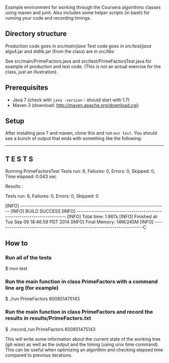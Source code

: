 Example environment for working through the Coursera algorithms classes using maven and junit.
Also includes some helper scripts (in bash) for running your code and recording timings.

## Directory structure

Production code goes in *src/main/java*
Test code goes in *src/test/java*
algs4.jar and stdlib.jar (from the class) are in *src/libs*

See src/main/PrimeFactors.java and src/test/PrimeFactorsTest.java for example of production and test code. (This is not an actual exercise for the class, just an illustration).

## Prerequisites

* Java 7 (check with `java -version` - should start with 1.7)
* Maven 3 (download: http://maven.apache.org/download.cgi)

## Setup

After installing java 7 and maven, clone this and run `mvn test`. You should see a bunch of output that ends with something like the following:

  -------------------------------------------------------
   T E S T S
  -------------------------------------------------------
  Running PrimeFactorsTest
  Tests run: 6, Failures: 0, Errors: 0, Skipped: 0, Time elapsed: 0.043 sec

  Results :

  Tests run: 6, Failures: 0, Errors: 0, Skipped: 0

  [INFO] ------------------------------------------------------------------------
  [INFO] BUILD SUCCESS
  [INFO] ------------------------------------------------------------------------
  [INFO] Total time: 1.867s
  [INFO] Finished at: Tue Sep 09 18:46:59 PDT 2014
  [INFO] Final Memory: 14M/245M
  [INFO] ------------------------------------------------------------------------C

## How to
### Run all of the tests

  $ mvn test

### Run the main function in class PrimeFactors with a command line arg (for example)

  $ ./run PrimeFactors 600851475143

### Run the main function in class PrimeFactors and record the results in results/PrimeFactors.txt

  $ ./record\_run PrimeFactors 600851475143

  This will write some information about the current state of the working tree (git-wise) as well as the output and the timing (using unix time command). This can be useful when optimizing an algorithm and checking elapsed time compared to previous iterations.
